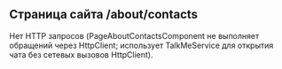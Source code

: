 ## Страница сайта /about/contacts

Нет HTTP запросов (PageAboutContactsComponent не выполняет обращений через HttpClient; использует TalkMeService для открытия чата без сетевых вызовов HttpClient).

